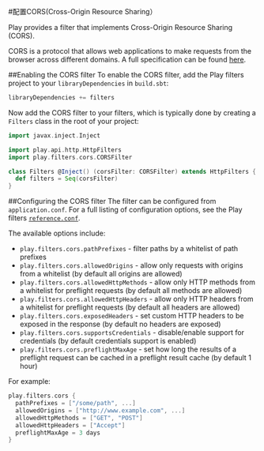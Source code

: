#配置CORS(Cross-Origin Resource Sharing）

Play provides a filter that implements Cross-Origin Resource Sharing (CORS).

CORS is a protocol that allows web applications to make requests from the browser across different domains. A full specification can be found [here](http://www.w3.org/TR/cors/).


##Enabling the CORS filter
To enable the CORS filter, add the Play filters project to your `libraryDependencies` in `build.sbt`:

```sbt
libraryDependencies += filters
```

Now add the CORS filter to your filters, which is typically done by creating a `Filters` class in the root of your project:

```scala
import javax.inject.Inject

import play.api.http.HttpFilters
import play.filters.cors.CORSFilter

class Filters @Inject() (corsFilter: CORSFilter) extends HttpFilters {
  def filters = Seq(corsFilter)
}
```


##Configuring the CORS filter
The filter can be configured from `application.conf`. For a full listing of configuration options, see the Play filters [`reference.conf`](https://playframework.com/documentation/2.4.x/resources/confs/filters-helpers/reference.conf).

The available options include:

* `play.filters.cors.pathPrefixes` - filter paths by a whitelist of path prefixes
* `play.filters.cors.allowedOrigins` - allow only requests with origins from a whitelist (by default all origins are allowed)
* `play.filters.cors.allowedHttpMethods` - allow only HTTP methods from a whitelist for preflight requests (by default all methods are allowed)
* `play.filters.cors.allowedHttpHeaders` - allow only HTTP headers from a whitelist for preflight requests (by default all headers are allowed)
* `play.filters.cors.exposedHeaders` - set custom HTTP headers to be exposed in the response (by default no headers are exposed)
* `play.filters.cors.supportsCredentials` - disable/enable support for credentials (by default credentials support is enabled)
* `play.filters.cors.preflightMaxAge` - set how long the results of a preflight request can be cached in a preflight result cache (by default 1 hour)

For example:

```scala
play.filters.cors {
  pathPrefixes = ["/some/path", ...]
  allowedOrigins = ["http://www.example.com", ...]
  allowedHttpMethods = ["GET", "POST"]
  allowedHttpHeaders = ["Accept"]
  preflightMaxAge = 3 days
}
```
